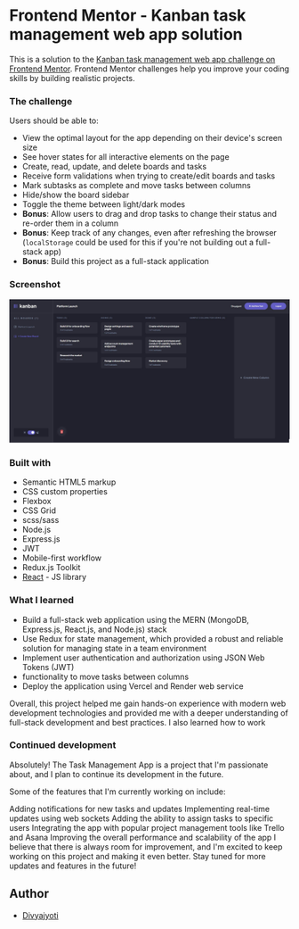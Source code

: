 # Frontend Mentor - Kanban task management web app solution

This is a solution to the [Kanban task management web app challenge on Frontend Mentor](https://www.frontendmentor.io/challenges/kanban-task-management-web-app-wgQLt-HlbB). Frontend Mentor challenges help you improve your coding skills by building realistic projects. 

### The challenge

Users should be able to:

- View the optimal layout for the app depending on their device's screen size
- See hover states for all interactive elements on the page
- Create, read, update, and delete boards and tasks
- Receive form validations when trying to create/edit boards and tasks
- Mark subtasks as complete and move tasks between columns
- Hide/show the board sidebar
- Toggle the theme between light/dark modes
- **Bonus**: Allow users to drag and drop tasks to change their status and re-order them in a column
- **Bonus**: Keep track of any changes, even after refreshing the browser (`localStorage` could be used for this if you're not building out a full-stack app)
- **Bonus**: Build this project as a full-stack application

### Screenshot

![](./screenshot.JPG)



### Built with

- Semantic HTML5 markup
- CSS custom properties
- Flexbox
- CSS Grid
- scss/sass
- Node.js
- Express.js
- JWT
- Mobile-first workflow
- Redux.js Toolkit
- [React](https://reactjs.org/) - JS library




### What I learned
- Build a full-stack web application using the MERN (MongoDB, Express.js, React.js, and Node.js) stack
- Use Redux for state management, which provided a robust and reliable solution for managing state in a team environment
- Implement user authentication and authorization using JSON Web Tokens (JWT)
- functionality to move tasks between columns
- Deploy the application using Vercel and Render web service

Overall, this project helped me gain hands-on experience with modern web development technologies and provided me with a deeper understanding of full-stack development and best practices. I also learned how to work


### Continued development

Absolutely! The Task Management App is a project that I'm passionate about, and I plan to continue its development in the future.

Some of the features that I'm currently working on include:

Adding notifications for new tasks and updates
Implementing real-time updates using web sockets
Adding the ability to assign tasks to specific users
Integrating the app with popular project management tools like Trello and Asana
Improving the overall performance and scalability of the app
I believe that there is always room for improvement, and I'm excited to keep working on this project and making it even better. Stay tuned for more updates and features in the future!




## Author
- [Divyajyoti](https://www.linkedin.com/in/divyajyoti)


